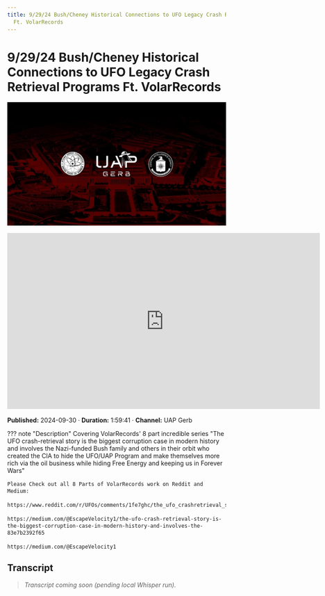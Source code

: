 ```yaml
---
title: 9/29/24 Bush/Cheney Historical Connections to UFO Legacy Crash Retrieval Programs
  Ft. VolarRecords
---
```


# 9/29/24 Bush/Cheney Historical Connections to UFO Legacy Crash Retrieval Programs Ft. VolarRecords

![thumbnail](../videos/t85t8QpTsD4-92924-bushcheney-historical-connections-to-ufo-legacy-crash-retrieval-programs-ft-volarrecords/thumb.jpg)

<iframe width="720" height="405" src="https://www.youtube.com/embed/t85t8QpTsD4" frameborder="0" allowfullscreen></iframe>

**Published:** 2024-09-30  ·  **Duration:** 1:59:41  ·  **Channel:** UAP Gerb

??? note "Description"
    Covering VolarRecords' 8 part incredible series "The UFO crash-retrieval story is the biggest corruption case in modern history and involves the Nazi-funded Bush family and others in their orbit who created the CIA to hide the UFO/UAP Program and make themselves more rich via the oil business while hiding Free Energy and keeping us in Forever Wars"
    
    
    Please Check out all 8 Parts of VolarRecords work on Reddit and Medium: 
    
    https://www.reddit.com/r/UFOs/comments/1fe7ghc/the_ufo_crashretrieval_story_is_the_biggest/
    
    https://medium.com/@EscapeVelocity1/the-ufo-crash-retrieval-story-is-the-biggest-corruption-case-in-modern-history-and-involves-the-83e7b2392f65
    
    https://medium.com/@EscapeVelocity1

## Transcript
> _Transcript coming soon (pending local Whisper run)._
